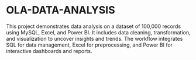 # OLA-DATA-ANALYSIS
This project demonstrates data analysis on a dataset of 100,000 records using MySQL, Excel, and Power BI. It includes data cleaning, transformation, and visualization to uncover insights and trends. The workflow integrates SQL for data management, Excel for preprocessing, and Power BI for interactive dashboards and reports.
